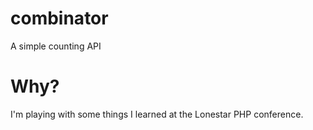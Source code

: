 # combinator
A simple counting API

# Why?

I'm playing with some things I learned at the Lonestar PHP conference.
